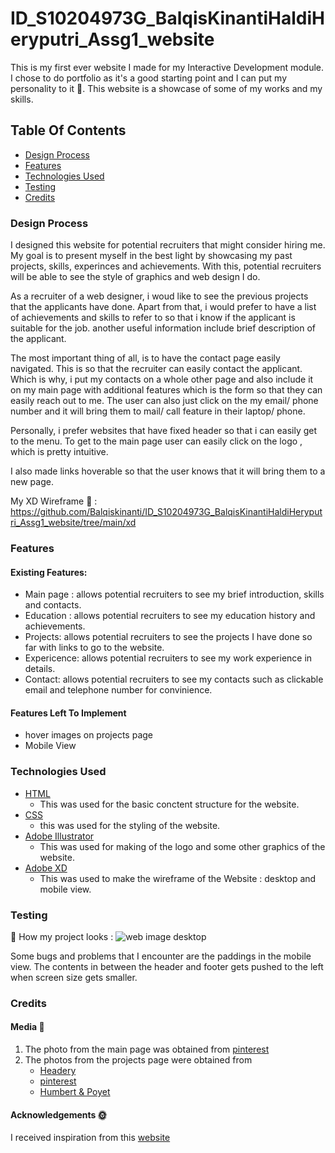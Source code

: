 # ID_S10204973G_BalqisKinantiHaldiHeryputri_Assg1_website
This is my first ever website I made for my Interactive Development module. I chose to do portfolio as it's a good 
starting point and I can put my personality to it :clinking_glasses:. This website is a showcase of some of my works
and my skills. 

## Table Of Contents
* [Design Process](#design-process)
* [Features](#features)
* [Technologies Used](#technologies-used)
* [Testing](#testing)
* [Credits](#credits)

### Design Process
I designed this website for potential recruiters that might consider hiring me. My goal is to present myself 
in the best light by showcasing my past projects, skills, experinces and achievements. With this, potential
recruiters will be able to see the style of graphics and web design I do. 

As a recruiter of a web designer, i woud like to see the previous projects that the applicants have done. 
Apart from that, i would prefer to have a list of achievements and skills to refer to so that i know
if the applicant is suitable for the job. another useful information include brief description of the applicant. 

The most important thing of all, is to have the contact page easily navigated. This is so that the recruiter 
can easily contact the applicant. Which is why, i put my contacts on a whole other page and also include it
on my main page with additional features which is the form so that they can easily reach out to me. The user can 
also just click on the my email/ phone number and it will bring them to mail/ call feature in their laptop/ phone.

Personally, i prefer websites that have fixed header so that i can easily get to the menu. To get to the main 
page user can easily click on the logo , which is pretty intuitive.

I also made links hoverable so that the user knows that it will bring them to a new page. 

My XD Wireframe :art: :
https://github.com/Balqiskinanti/ID_S10204973G_BalqisKinantiHaldiHeryputri_Assg1_website/tree/main/xd

### Features
#### Existing Features: 
* Main page : allows potential recruiters to see my brief introduction, skills and contacts.
* Education : allows potential recruiters to see my education history and achievements.
* Projects: allows potential recruiters to see the projects I have done so far with links to go to the website.
* Expericence: allows potential recruiters to see my work experience in details.
* Contact: allows potential recruiters to see my contacts such as clickable email and telephone number for convinience. 
  
#### Features Left To Implement
* hover images on projects page
* Mobile View


### Technologies Used
* [HTML](https://github.com/Balqiskinanti/ID_S10204973G_BalqisKinantiHaldiHeryputri_Assg1_website/tree/main/html)
  * This was used for the basic conctent structure for the website.
* [CSS](https://github.com/Balqiskinanti/ID_S10204973G_BalqisKinantiHaldiHeryputri_Assg1_website/tree/main/css)
  * this was used for the styling of the website.
* [Adobe Illustrator](https://github.com/Balqiskinanti/ID_S10204973G_BalqisKinantiHaldiHeryputri_Assg1_website/tree/main/ai)
  * This was used for making of the logo and some other graphics of the website.
* [Adobe XD](https://github.com/Balqiskinanti/ID_S10204973G_BalqisKinantiHaldiHeryputri_Assg1_website/tree/main/xd)
  * This was used to make the wireframe of the Website : desktop and mobile view. 

### Testing
:pushpin: How my project looks :
![web image desktop](https://github.com/Balqiskinanti/ID_S10204973G_BalqisKinantiHaldiHeryputri_Assg1_website/blob/main/pictures/landing-page.PNG)

Some bugs and problems that I encounter are the paddings in the mobile view. The contents in between the header and
footer gets pushed to the left when screen size gets smaller. 

### Credits
#### Media :link: 
1. The photo from the main page was obtained from [pinterest](https://www.pinterest.com/)
2. The photos from the projects page were obtained from 
   * [Headery](https://headery.com/pages/our-story/) 
   * [pinterest](https://www.pinterest.com/)
   * [Humbert & Poyet](http://humbertpoyet.ouiwill.com/)
#### Acknowledgements :sun_with_face:
I received inspiration from this [website](https://www.sophie-dkf.com/)

